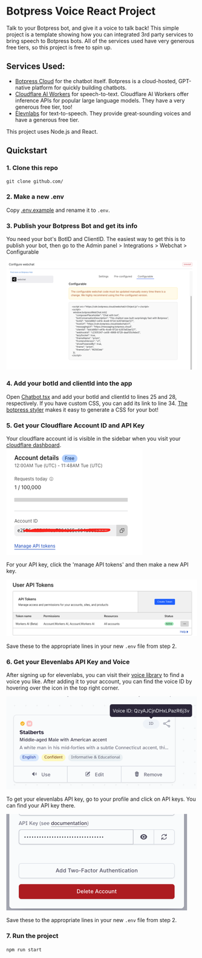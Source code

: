 # Botpress Voice React Project

Talk to your Botpress bot, and give it a voice to talk back! This simple project is a template showing how you can integrated 3rd party services to bring speech to Botpress bots. All of the services used have very generous free tiers, so this project is free to spin up.

## Services Used:
* [Botpress Cloud](www.botpress.com) for the chatbot itself. Botpress is a cloud-hosted, GPT-native platform for quickly building chatbots.
* [Cloudflare AI Workers](https://developers.cloudflare.com/workers-ai/) for speech-to-text. Cloudflare AI Workers offer inference APIs for popular large language models. They have a very generous free tier, too!
* [Elevnlabs](https://elevenlabs.io/) for text-to-speech. They provide great-sounding voices and have a generous free tier.

This project uses Node.js and React.

## Quickstart

### 1. Clone this repo

`git clone github.com/`

### 2. Make a new .env

Copy [.env.example](./env.example) and rename it to `.env`.

### 3. Publish your Botpress Bot and get its info

You need your bot's BotID and ClientID. The easiest way to get this is to publish your bot, then go to the Admin panel > Integrations > Webchat > Configurable

![Botpress Webchat configurable](docs/botpressInfo.png)

### 4. Add your botId and clientId into the app

Open [Chatbot.tsx](./src/Chatbot.tsx) and add your botId and clientId to lines 25 and 28, respectively. If you have custom CSS, you can add its link to line 34. [The botpress styler](https://styler.botpress.com) makes it easy to generate a CSS for your bot!

### 5. Get your Cloudflare Account ID and API Key

Your cloudflare account id is visible in the sidebar when you visit your [cloudflare dashboard](https://dash.cloudflare.com/).
![alt text](docs/cloudflareAccountId.png)

For your API key, click the 'manage API tokens' and then make a new API key.

![alt text](docs/cloudflareAPIKey.png)

Save these to the appropriate lines in your new `.env` file from step 2.

### 6. Get your Elevenlabs API Key and Voice

After signing up for elevenlabs, you can visit their [voice library](https://elevenlabs.io/app/voice-library) to find a voice you like. After adding it to your account, you can find the voice ID by hovering over the icon in the top right corner.

![alt text](docs/elevenLabsVoiceId.png)

To get your elevenlabs API key, go to your profile and click on API keys. You can find your API key there.

![alt text](docs/elevenlabsAPIKey.png)

Save these to the appropriate lines in your new `.env` file from step 2.

### 7. Run the project

`npm run start`